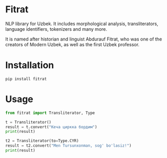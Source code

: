 # Fitrat

NLP library for Uzbek. It includes morphological analysis, transliterators, language identifiers, tokenizers and many more.

It is named after historian and linguist Abdurauf Fitrat, who was one of the creators of Modern Uzbek, as well as the first Uzbek professor.

# Installation

```
pip install fitrat
```

# Usage

```python
from fitrat import Transliterator, Type

t = Transliterator()
result = t.convert("Кеча циркка бордим")
print(result)

t2 = Transliterator(to=Type.CYR)
result = t2.convert("Men Tursunxonman, sog' bo'lasiz!")
print(result)
```
